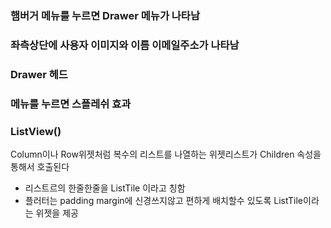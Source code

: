 [comment]: <> (코딩세프 플러터 강의 순한맛 시즌1 16강 Drawer 메뉴 만들기1)

### 햄버거 메뉴를 누르면 Drawer 메뉴가 나타남
### 좌측상단에 사용자 이미지와 이름 이메일주소가 나타남
### Drawer 헤드
### 메뉴를 누르면 스플레쉬 효과

### ListView()
Column이나 Row위젯처럼 복수의 리스트를 나열하는 위젯리스트가 Children 속성을 통해서 호출된다
- 리스트르의 한줄한줄을 ListTile 이라고 칭함
- 플러터는 padding margin에 신경쓰지않고 편하게 배치할수 있도록 ListTile이라는 위젯을 제공

